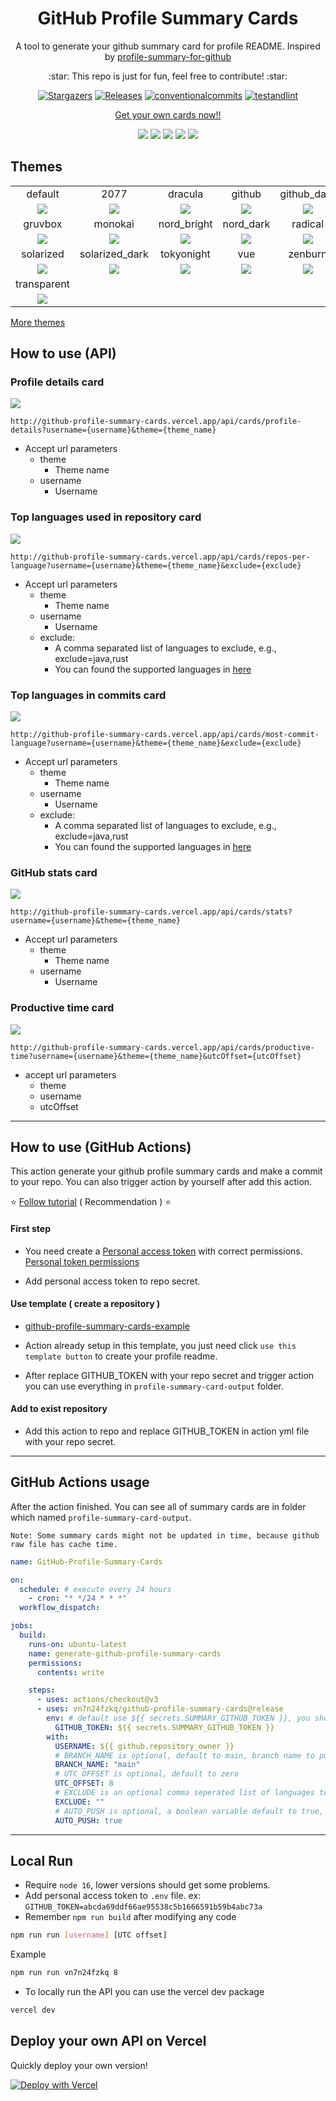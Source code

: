 <div align="center">
   <h1>GitHub Profile Summary Cards</h1>
   
   
   <p>
      A tool to generate your github summary card for profile README. Inspired by <a href=https://github.com/tipsy/profile-summary-for-github>profile-summary-for-github</a>
   </p>
   <p>
      :star: This repo is just for fun, feel free to contribute! :star:
   </p>
   <p align="center">
      <a href="https://github.com/Argzf/github-profile-summary-cards/stargazers">
      <img alt="Stargazers" src="https://img.shields.io/github/stars/Argzf/github-profile-summary-cards?style=for-the-badge&logo=github&color=f4dbd6&logoColor=D9E0EE&labelColor=302D41"></a>
      <a href="https://github.com/Argzf/github-profile-summary-cards/releases/latest">
      <img alt="Releases" src="https://img.shields.io/github/release/Argzf/github-profile-summary-cards.svg?style=for-the-badge&logo=semantic-release&color=f5bde6&logoColor=D9E0EE&labelColor=302D41"/></a>
      <a href="https://www.conventionalcommits.org/en/v1.0.0/">
      <img alt="conventionalcommits" src="https://img.shields.io/badge/Conventional%20Commits-1.0.0-%23FE5196?style=for-the-badge&logo=conventionalcommits&color=ee99a0&logoColor=D9E0EE&labelColor=302D41"></a>
      <a href="https://github.com/Argzf/github-profile-summary-cards/actions/workflows/github-action.yml">
      <img alt="testandlint" src="https://img.shields.io/github/actions/workflow/status/Argzf/github-profile-summary-cards/test-and-lint.yml?branch=main&label=Test%20and%20Lint&style=for-the-badge&color=a6da95"></a>
   </p>
</div>

<div align="center">
<p>
<a href="https://github-profile-summary-cards.vercel.app/demo.html">Get your own cards now!!</a>
</p>


![](https://raw.githubusercontent.com/vn7n24fzkq/vn7n24fzkq/master/profile-summary-card-output/solarized/0-profile-details.svg)
![](https://raw.githubusercontent.com/vn7n24fzkq/vn7n24fzkq/master/profile-summary-card-output/solarized/1-repos-per-language.svg)
![](https://raw.githubusercontent.com/vn7n24fzkq/vn7n24fzkq/master/profile-summary-card-output/solarized/2-most-commit-language.svg)
![](https://raw.githubusercontent.com/vn7n24fzkq/vn7n24fzkq/master/profile-summary-card-output/solarized/3-stats.svg)
![](https://raw.githubusercontent.com/vn7n24fzkq/vn7n24fzkq/master/profile-summary-card-output/solarized/4-productive-time.svg)

</div>

## Themes

|   |   |   |   |   |
|:---:|:---:|:---:|:---:|:---:|
|default|2077|dracula|github|github_dark|
|![](https://github-profile-summary-cards.vercel.app/api/cards/profile-details?username=Argzf&theme=default)|![](https://github-profile-summary-cards.vercel.app/api/cards/profile-details?username=Argzf&theme=2077)| ![](https://github-profile-summary-cards.vercel.app/api/cards/profile-details?username=Argzf&theme=dracula)|![](https://github-profile-summary-cards.vercel.app/api/cards/profile-details?username=Argzf&theme=github)|![](https://github-profile-summary-cards.vercel.app/api/cards/profile-details?username=Argzf&theme=github_dark)|
|gruvbox|monokai|nord_bright|nord_dark|radical|
|![](https://github-profile-summary-cards.vercel.app/api/cards/profile-details?username=Argzf&theme=gruvbox)|![](https://github-profile-summary-cards.vercel.app/api/cards/profile-details?username=Argzf&theme=monokai)| ![](https://github-profile-summary-cards.vercel.app/api/cards/profile-details?username=Argzf&theme=nord_bright)|![](https://github-profile-summary-cards.vercel.app/api/cards/profile-details?username=Argzf&theme=nord_dark)  |![](https://github-profile-summary-cards.vercel.app/api/cards/profile-details?username=Argzf&theme=radical)|
|solarized|solarized_dark|tokyonight|vue|zenburn|
|![](https://github-profile-summary-cards.vercel.app/api/cards/profile-details?username=Argzf&theme=solarized)|![](https://github-profile-summary-cards.vercel.app/api/cards/profile-details?username=Argzf&theme=solarized_dark)| ![](https://github-profile-summary-cards.vercel.app/api/cards/profile-details?username=Argzf&theme=tokyonight)|![](https://github-profile-summary-cards.vercel.app/api/cards/profile-details?username=Argzf&theme=vue)  |![](https://github-profile-summary-cards.vercel.app/api/cards/profile-details?username=Argzf&theme=zenburn)|
|transparent|
|![](https://github-profile-summary-cards.vercel.app/api/cards/profile-details?username=Argzf&theme=transparent)|

[More themes](https://github.com/Argzf/github-profile-summary-cards-example/tree/master/profile-summary-card-output)

## How to use (API)
### Profile details card
![](http://github-profile-summary-cards.vercel.app/api/cards/profile-details?username=Argzf&theme=nord_bright)

`http://github-profile-summary-cards.vercel.app/api/cards/profile-details?username={username}&theme={theme_name}`
- Accept url parameters
  - theme
    - Theme name
  - username
    - Username
### Top languages used in repository card
![](http://github-profile-summary-cards.vercel.app/api/cards/repos-per-language?username=Argzf&theme=nord_bright)

`http://github-profile-summary-cards.vercel.app/api/cards/repos-per-language?username={username}&theme={theme_name}&exclude={exclude}`
- Accept url parameters
  - theme
    - Theme name
  - username
    - Username
  - exclude: 
    - A comma separated list of languages to exclude, e.g., exclude=java,rust
    - You can found the supported languages in [here](https://github.com/github/linguist/blob/master/lib/linguist/languages.yml)

### Top languages in commits card
![](http://github-profile-summary-cards.vercel.app/api/cards/most-commit-language?username=Argzf&theme=nord_bright)

`http://github-profile-summary-cards.vercel.app/api/cards/most-commit-language?username={username}&theme={theme_name}&exclude={exclude}`
- Accept url parameters
  - theme
    - Theme name
  - username
    - Username
  - exclude: 
    - A comma separated list of languages to exclude, e.g., exclude=java,rust
    - You can found the supported languages in [here](https://github.com/github/linguist/blob/master/lib/linguist/languages.yml)

### GitHub stats card
![](http://github-profile-summary-cards.vercel.app/api/cards/stats?username=Argzf&theme=nord_bright&)

`http://github-profile-summary-cards.vercel.app/api/cards/stats?username={username}&theme={theme_name}`
- Accept url parameters
  - theme
    - Theme name
  - username
    - Username

### Productive time card
![](http://github-profile-summary-cards.vercel.app/api/cards/productive-time?username=vn7n24fzkq&theme=nord_bright&utcOffset=8)

`http://github-profile-summary-cards.vercel.app/api/cards/productive-time?username={username}&theme={theme_name}&utcOffset={utcOffset}`
- accept url parameters
  - theme
  - username
  - utcOffset

---

## How to use (GitHub Actions)

This action generate your github profile summary cards and make a commit to your repo.
You can also trigger action by yourself after add this action.

:star: [Follow tutorial](https://github.com/vn7n24fzkq/github-profile-summary-cards/wiki/Toturial) ( Recommendation ) :star:

#### First step

- You need create a [Personal access token](https://docs.github.com/en/github/authenticating-to-github/creating-a-personal-access-token) with correct permissions.
  [Personal token permissions](https://github.com/vn7n24fzkq/github-profile-summary-cards/wiki/Personal-access-token-permissions)

- Add personal access token to repo secret.

#### Use template ( create a repository )

- [github-profile-summary-cards-example](https://github.com/vn7n24fzkq/github-profile-summary-cards-example)

- Action already setup in this template, you just need click `use this template button` to create your profile readme.

- After replace GITHUB_TOKEN with your repo secret and trigger action you can use everything in `profile-summary-card-output` folder.

#### Add to exist repository

- Add this action to repo and replace GITHUB_TOKEN in action yml file with your repo secret.

---

## GitHub Actions usage

After the action finished. You can see all of summary cards are in folder which named `profile-summary-card-output`.

`Note: Some summary cards might not be updated in time, because github raw file has cache time.`

```yml
name: GitHub-Profile-Summary-Cards

on:
  schedule: # execute every 24 hours
    - cron: "* */24 * * *"
  workflow_dispatch:

jobs:
  build:
    runs-on: ubuntu-latest
    name: generate-github-profile-summary-cards
    permissions:
      contents: write

    steps:
      - uses: actions/checkout@v3
      - uses: vn7n24fzkq/github-profile-summary-cards@release
        env: # default use ${{ secrets.SUMMARY_GITHUB_TOKEN }}, you should replace with your personal access token
          GITHUB_TOKEN: ${{ secrets.SUMMARY_GITHUB_TOKEN }}
        with:
          USERNAME: ${{ github.repository_owner }}
          # BRANCH_NAME is optional, default to main, branch name to push cards
          BRANCH_NAME: "main"
          # UTC_OFFSET is optional, default to zero
          UTC_OFFSET: 8 
          # EXCLUDE is an optional comma seperated list of languages to exclude, defaults to ""
          EXCLUDE: ""
          # AUTO_PUSH is optional, a boolean variable default to true, whether automatically push generated files to desired branch 
          AUTO_PUSH: true
```

---

## Local Run

- Require `node 16`, lower versions should get some problems.
- Add personal access token to `.env` file. ex: `GITHUB_TOKEN=abcda69ddf66ae95538c5b1666591b59b4abc73a`
- Remember `npm run build` after modifying any code

```sh
npm run run [username] [UTC offset]
```

Example

```sh
npm run run vn7n24fzkq 8
```

- To locally run the API you can use the vercel dev package

```sh
vercel dev
```

## Deploy your own API on Vercel
Quickly deploy your own version!

[![Deploy with Vercel](https://vercel.com/button)](https://vercel.com/new/clone?repository-url=https%3A%2F%2Fgithub.com%2Fvn7n24fzkq%2Fgithub-profile-summary-cards&env=GITHUB_TOKEN&envDescription=https%3A%2F%2Fgithub.com%2Fvn7n24fzkq%2Fgithub-profile-summary-cards%23first-step&project-name=my-github-profile-summary-cards)
